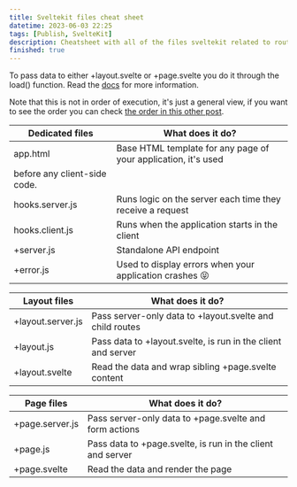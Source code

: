 ```yaml
---
title: Sveltekit files cheat sheet
datetime: 2023-06-03 22:25
tags: [Publish, SvelteKit]
description: Cheatsheet with all of the files sveltekit related to routing
finished: true
---
```


<script>
import { base } from '$app/paths';
</script>

To pass data to either +layout.svelte or +page.svelte you do it through the load() function. Read the [docs](https://kit.svelte.dev/docs/load#page-data) for more information.

Note that this is not in order of execution, it's just a general view, if you want to see the order you can check [the order in this other post]({base}/blog/execution-order-of-files-in-sveltekit).

| Dedicated files              | What does it do?                                               |
| ---------------------------- | -------------------------------------------------------------- |
| app.html                     | Base HTML template for any page of your application, it's used |
| before any client-side code. |
| hooks.server.js              | Runs logic on the server each time they receive a request      |
| hooks.client.js              | Runs when the application starts in the client                 |
| +server.js                   | Standalone API endpoint                                        |
| +error.js                    | Used to display errors when your application crashes 😝        |

| Layout files      | What does it do?                                             |
| ----------------- | ------------------------------------------------------------ |
| +layout.server.js | Pass server-only data to +layout.svelte and child routes     |
| +layout.js        | Pass data to +layout.svelte, is run in the client and server |
| +layout.svelte    | Read the data and wrap sibling +page.svelte content          |

| Page files      | What does it do?                                           |
| --------------- | ---------------------------------------------------------- |
| +page.server.js | Pass server-only data to +page.svelte and form actions     |
| +page.js        | Pass data to +page.svelte, is run in the client and server |
| +page.svelte    | Read the data and render the page                          |
